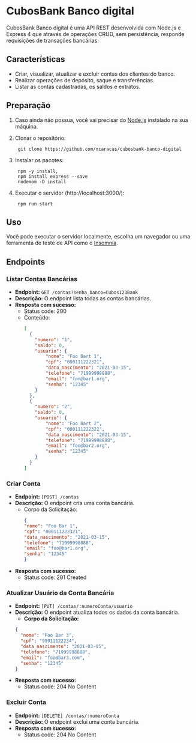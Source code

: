 # CubosBank Banco digital
CubosBank Banco digital é uma API REST desenvolvida com Node.js e Express 4 que através de operações CRUD, sem persistência, responde requisições de transações bancárias.

Características
--------
- Criar, visualizar, atualizar e excluir contas dos clientes do banco.
- Realizar operações de depósito, saque e transferências.
- Listar as contas cadastradas, os saldos e extratos.

Preparação
---------------
1. Caso ainda não possua, você vai precisar do [Node.js](http://nodejs.org/) instalado na sua máquina.  
2. Clonar o repositório:

		git clone https://github.com/ncaracas/cubosbank-banco-digital

3. Instalar os pacotes:

		npm -y install,
		npm install express --save
		nodemom -D install		

5. Executar o servidor (http://localhost:3000/):

		npm run start

Uso
-----
Você pode executar o servidor localmente, escolha um navegador ou uma ferramenta de teste de API como o [Insomnia](http://www.[insomnia.rest]).

## Endpoints

### Listar Contas Bancárias

- **Endpoint:** ```GET /contas?senha_banco=Cubos123Bank```
- **Descrição:** O endpoint lista todas as contas bancárias.
- **Resposta com sucesso:**
  - Status code: 200
  - Conteúdo:
    ```json
    [
	  {
		"numero": "1",
		"saldo": 0,
		"usuario": {
			"nome": "Foo Bart 1",
			"cpf": "000111222321",
			"data_nascimento": "2021-03-15",
			"telefone": "71999998888",
			"email": "foo@bar1.org",
			"senha": "12345"
		}
	  },
	  {
		"numero": "2",
		"saldo": 0,
		"usuario": {
			"nome": "Foo Bart 2",
			"cpf": "000111222322",
			"data_nascimento": "2021-03-15",
			"telefone": "71999998888",
			"email": "foo@bar2.org",
			"senha": "12345"
		}
	  }
    ]
    ```

### Criar Conta

- **Endpoint:** ```[POST] /contas```
- **Descrição:** O endpoint cria uma conta bancária.
  - Corpo da Solicitação:
    ```json
    {
	"nome": "Foo Bar 1",
	"cpf": "000111222321",
	"data_nascimento": "2021-03-15",
  	"telefone": "71999998888",
	"email": "foo@bar1.org",
  	"senha": "12345"
    }
    ```
 - **Resposta com sucesso:**
   - Status code: 201 Created


### Atualizar Usuário da Conta Bancária

- **Endpoint:** ```[PUT] /contas/:numeroConta/usuario```
- **Descrição:** O endpoint atualiza todos os dados da conta bancária.
  - **Corpo da Solicitação:**
  ```json
  {
	"nome": "Foo Bar 3",
	"cpf": "99911122234",
	"data_nascimento": "2021-03-15",
	"telefone": "71999998888",
	"email": "foo@bar3.com",
	"senha": "12345"
  }  
  ```
- **Resposta com sucesso:**
  - Status code: 204 No Content
  

### Excluir Conta

- **Endpoint:** ```[DELETE] /contas/:numeroConta```
- **Descrição:** O endpoint exclui uma conta bancária.
- **Resposta com sucesso:**
  - Status code: 204 No Content    

